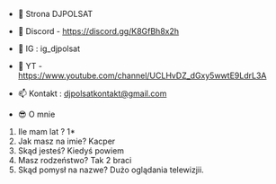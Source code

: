 - 👋 Strona DJPOLSAT
- 👀 Discord - https://discord.gg/K8GfBh8x2h
- 🌱 IG : ig_djpolsat
- 💞️ YT - https://www.youtube.com/channel/UCLHvDZ_dGxy5wwtE9LdrL3A
- 📫 Kontakt : djpolsatkontakt@gmail.com




- 😎 O mnie
1. Ile mam lat ? 1*
2. Jak masz na imie? Kacper
3. Skąd jesteś? Kiedyś powiem
4. Masz rodzeństwo? Tak 2 braci
5. Skąd pomysł na nazwe? Dużo oglądania telewizjii.

<!---
STRONA JEST TESTOWA!
--->
